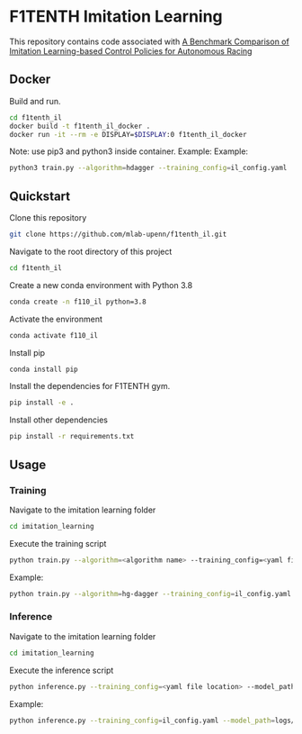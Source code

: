 # F1TENTH Imitation Learning

This repository contains code associated with [A Benchmark Comparison of Imitation Learning-based Control Policies for Autonomous Racing
](https://arxiv.org/abs/2209.15073)

## Docker
Build and run.
```bash
cd f1tenth_il
docker build -t f1tenth_il_docker .
docker run -it --rm -e DISPLAY=$DISPLAY:0 f1tenth_il_docker
```

Note: use pip3 and python3 inside container. Example:
Example:
```bash
python3 train.py --algorithm=hdagger --training_config=il_config.yaml
```

## Quickstart
Clone this repository
```bash
git clone https://github.com/mlab-upenn/f1tenth_il.git
```

Navigate to the root directory of this project
```bash
cd f1tenth_il
```

Create a new conda environment with Python 3.8
```bash
conda create -n f110_il python=3.8
```

Activate the environment
```bash
conda activate f110_il
```

Install pip
```bash
conda install pip  
```

Install the dependencies for F1TENTH gym.
```bash
pip install -e .
```

Install other dependencies
```bash
pip install -r requirements.txt
```

## Usage
### Training
Navigate to the imitation learning folder
```bash
cd imitation_learning
```

Execute the training script
```bash
python train.py --algorithm=<algorithm name> --training_config=<yaml file location>
```

Example:
```bash
python train.py --algorithm=hg-dagger --training_config=il_config.yaml
```


### Inference
Navigate to the imitation learning folder
```bash
cd imitation_learning
```

Execute the inference script
```bash
python inference.py --training_config=<yaml file location> --model_path=<model path>
```

Example:
```bash
python inference.py --training_config=il_config.yaml --model_path=logs/HGDAgger_model.pkl
```
